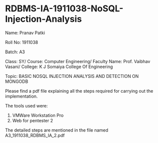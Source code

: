 # RDBMS-IA-1911038-NoSQL-Injection-Analysis
Name: Pranav Patki

Roll No: 1911038

Batch: A3

Class: SY/ Course: Computer Engineering/ Faculty Name: Prof. Vaibhav Vasani/ College: K J Somaiya College Of Engineering

Topic: BASIC NOSQL INJECTION ANALYSIS AND DETECTION ON MONGODB

Please find a pdf file explaining all the steps required for carrying out the implementation.

The tools used were:
1) VMWare Workstation Pro
2) Web for pentester 2

The detailed steps are mentioned in the file named A3_1911038_RDBMS_IA_2.pdf
